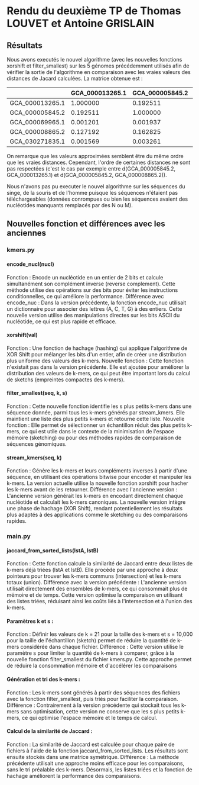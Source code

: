 # Rendu du deuxième TP de Thomas LOUVET et Antoine GRISLAIN



## Résultats 

Nous avons executés le nouvel algorithme (avec les nouvelles fonctions xorshift et filter_smallest) sur les 5 génomes précédemment utilisés afin de vérifier la sortie de l'algorithme en comparaison avec les vraies valeurs des distances de Jacard calculées. La matrice obtenue est : 

|                   | GCA_000013265.1 | GCA_000005845.2 | GCA_000069965.1 | GCA_000008865.2 | GCA_030271835.1 |
|-------------------|-----------------|-----------------|-----------------|-----------------|-----------------|
| GCA_000013265.1   | 1.000000        | 0.192511        | 0.001201        | 0.127192        | 0.001569        |
| GCA_000005845.2   | 0.192511        | 1.000000        | 0.001937        | 0.162825        | 0.003261        |
| GCA_000069965.1   | 0.001201        | 0.001937        | 1.000000        | 0.000861        | 0.020721        |
| GCA_000008865.2   | 0.127192        | 0.162825        | 0.000861        | 1.000000        | 0.001151        |
| GCA_030271835.1   | 0.001569        | 0.003261        | 0.020721        | 0.001151        | 1.000000        |

On remarque que les valeurs approximées semblent être du même ordre que les vraies distances. Cependant, l'ordre de certaines distances ne sont pas respectées (c'est le cas par exemple entre d(GCA_000005845.2, GCA_000013265.1) et d(GCA_000005845.2, GCA_000008865.2)).

Nous n'avons pas pu executer le nouvel algorithme sur les séquences du singe, de la souris et de l'homme puisque les séquences n'étaient pas téléchargeables (données conrompues ou bien les séquences avaient des nucléotides manquants remplacés par des N ou M). 

## Nouvelles fonction et différences avec les anciennes 

### kmers.py

#### encode_nucl(nucl)
Fonction : Encode un nucléotide en un entier de 2 bits et calcule simultanément son complément inverse (reverse complement). Cette méthode utilise des opérations sur des bits pour éviter les instructions conditionnelles, ce qui améliore la performance.
Différence avec encode_nuc : Dans la version précédente, la fonction encode_nuc utilisait un dictionnaire pour associer des lettres (A, C, T, G) à des entiers. Cette nouvelle version utilise des manipulations directes sur les bits ASCII du nucléotide, ce qui est plus rapide et efficace.

#### xorshift(val)
Fonction : Une fonction de hachage (hashing) qui applique l'algorithme de XOR Shift pour mélanger les bits d'un entier, afin de créer une distribution plus uniforme des valeurs des k-mers.
Nouvelle fonction : Cette fonction n'existait pas dans la version précédente. Elle est ajoutée pour améliorer la distribution des valeurs de k-mers, ce qui peut être important lors du calcul de sketchs (empreintes compactes des k-mers).

#### filter_smallest(seq, k, s)
Fonction : Cette nouvelle fonction identifie les s plus petits k-mers dans une séquence donnée, parmi tous les k-mers générés par stream_kmers. Elle maintient une liste des plus petits k-mers et retourne cette liste.
Nouvelle fonction : Elle permet de sélectionner un échantillon réduit des plus petits k-mers, ce qui est utile dans le contexte de la minimisation de l'espace mémoire (sketching) ou pour des méthodes rapides de comparaison de séquences génomiques.

#### stream_kmers(seq, k)
Fonction : Génère les k-mers et leurs compléments inverses à partir d'une séquence, en utilisant des opérations bitwise pour encoder et manipuler les k-mers. La version actuelle utilise la nouvelle fonction xorshift pour hacher les k-mers avant de les retourner.
Différence avec l'ancienne version : L'ancienne version générait les k-mers en encodant directement chaque nucléotide et calculait les k-mers canoniques. La nouvelle version intègre une phase de hachage (XOR Shift), rendant potentiellement les résultats plus adaptés à des applications comme le sketching ou des comparaisons rapides.

### __main__.py

#### jaccard_from_sorted_lists(lstA, lstB)

Fonction : Cette fonction calcule la similarité de Jaccard entre deux listes de k-mers déjà triées (lstA et lstB). Elle procède par une approche à deux pointeurs pour trouver les k-mers communs (intersection) et les k-mers totaux (union).
Différence avec la version précédente : L'ancienne version utilisait directement des ensembles de k-mers, ce qui consommait plus de mémoire et de temps. Cette version optimise la comparaison en utilisant des listes triées, réduisant ainsi les coûts liés à l'intersection et à l'union des k-mers.

#### Paramètres k et s :

Fonction : Définir les valeurs de k = 21 pour la taille des k-mers et s = 10,000 pour la taille de l'échantillon (sketch) permet de réduire la quantité de k-mers considérée dans chaque fichier.
Différence : Cette version utilise le paramètre s pour limiter la quantité de k-mers à comparer, grâce à la nouvelle fonction filter_smallest du fichier kmers.py. Cette approche permet de réduire la consommation mémoire et d'accélérer les comparaisons

#### Génération et tri des k-mers :

Fonction : Les k-mers sont générés à partir des séquences des fichiers avec la fonction filter_smallest, puis triés pour faciliter la comparaison.
Différence : Contrairement à la version précédente qui stockait tous les k-mers sans optimisation, cette version ne conserve que les s plus petits k-mers, ce qui optimise l'espace mémoire et le temps de calcul.

#### Calcul de la similarité de Jaccard :

Fonction : La similarité de Jaccard est calculée pour chaque paire de fichiers à l'aide de la fonction jaccard_from_sorted_lists. Les résultats sont ensuite stockés dans une matrice symétrique.
Différence : La méthode précédente utilisait une approche moins efficace pour les comparaisons, sans le tri préalable des k-mers. Désormais, les listes triées et la fonction de hachage améliorent la performance des comparaisons.